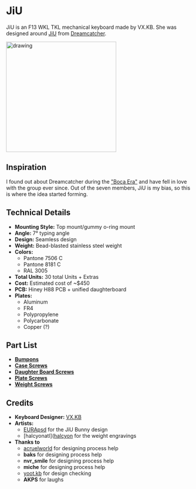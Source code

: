 # JiU

JiU is an F13 WKL TKL mechanical keyboard made by VX.KB. She was designed around [JiU](https://kpop.fandom.com/wiki/JiU_(Dreamcatcher)) from [Dreamcatcher](https://en.wikipedia.org/wiki/Dreamcatcher_(group)).

<img src="https://preview.redd.it/hep9a7k2vyr61.jpg?width=640&crop=smart&auto=webp&s=4462db4e0faff89f4e2e8e9d50b950185ba6a6b4" alt="drawing" width="300"/>

## Inspiration
I found out about Dreamcatcher during the ["Boca Era"](https://www.youtube.com/watch?v=MZ4JGye4dQU) and have fell in love with the group ever since. Out of the seven members, JiU is my bias, so this is where the idea started forming.

## Technical Details
- **Mounting Style:** Top mount/gummy o-ring mount
- **Angle:** 7° typing angle
- **Design:** Seamless design
- **Weight:** Bead-blasted stainless steel weight
- **Colors:**
  - Pantone 7506 C
  - Pantone 8181 C
  - RAL 3005
- **Total Units:** 30 total Units + Extras
- **Cost:** Estimated cost of ~$450
- **PCB:** Hiney H88 PCB + unified daughterboard
- **Plates:**
  - Aluminum
  - FR4
  - Polypropylene
  - Polycarbonate
  - Copper (?)

## Part List
- [**Bumpons**](https://www.amazon.com/dp/B06XCNM69B)
- [**Case Screws**](https://www.mcmaster.com/91292A016/)
- [**Daughter Board Screws**](https://www.mcmaster.com/91292A004/)
- [**Plate Screws**](https://www.mcmaster.com/91292A010/)
- [**Weight Screws**](https://www.mcmaster.com/91263A442/)

## Credits
- **Keyboard Designer:** [VX.KB](https://samuelle.me)
- **Artists:**
  - [EURApsd](https://www.twitch.tv/eurapsd) for the JiU Bunny design
  - [halcyonatl]([halcyon](https://twitter.com/halcyonatl) for the weight engravings
- **Thanks to**
  - [acruelworld](https://www.instagram.com/cruelworld.wtf/?hl=en) for designing process help
  - **baks** for designing process help
  - **nvr_smile** for designing process help
  - **miche** for designing process help
  - [yoot.kb](https://www.instagram.com/yoot.kb/?hl=en) for design checking
  - **AKPS** for laughs
